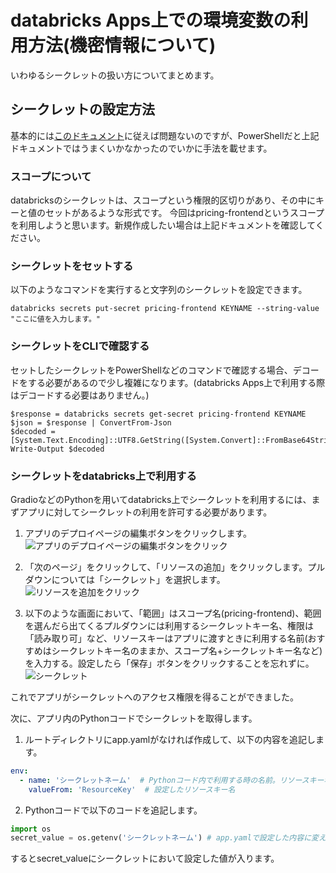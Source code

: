 # databricks Apps上での環境変数の利用方法(機密情報について)

いわゆるシークレットの扱い方についてまとめます。

## シークレットの設定方法
基本的には[このドキュメント](https://learn.microsoft.com/ja-jp/azure/databricks/security/secrets/)に従えば問題ないのですが、PowerShellだと上記ドキュメントではうまくいかなかったのでいかに手法を載せます。

### スコープについて
databricksのシークレットは、スコープという権限的区切りがあり、その中にキーと値のセットがあるような形式です。
今回はpricing-frontendというスコープを利用しようと思います。新規作成したい場合は上記ドキュメントを確認してください。

### シークレットをセットする
以下のようなコマンドを実行すると文字列のシークレットを設定できます。
```shell
databricks secrets put-secret pricing-frontend KEYNAME --string-value "ここに値を入力します。"
```

### シークレットをCLIで確認する
セットしたシークレットをPowerShellなどのコマンドで確認する場合、デコードをする必要があるので少し複雑になります。(databricks Apps上で利用する際はデコードする必要はありません。)
```shell
$response = databricks secrets get-secret pricing-frontend KEYNAME
$json = $response | ConvertFrom-Json
$decoded = [System.Text.Encoding]::UTF8.GetString([System.Convert]::FromBase64String($json.value))
Write-Output $decoded
```


### シークレットをdatabricks上で利用する
GradioなどのPythonを用いてdatabricks上でシークレットを利用するには、まずアプリに対してシークレットの利用を許可する必要があります。

1. アプリのデプロイページの編集ボタンをクリックします。
![アプリのデプロイページの編集ボタンをクリック](../assets/images/usesecret1.png)

2. 「次のページ」をクリックして、「リソースの追加」をクリックします。プルダウンについては「シークレット」を選択します。
![リソースを追加をクリック](../assets/images/usesecret2.png)

3. 以下のような画面において、「範囲」はスコープ名(pricing-frontend)、範囲を選んだら出てくるプルダウンには利用するシークレットキー名、権限は「読み取り可」など、リソースキーはアプリに渡すときに利用する名前(おすすめはシークレットキー名のままか、スコープ名+シークレットキー名など)を入力する。設定したら「保存」ボタンをクリックすることを忘れずに。
![シークレット](../assets/images/usesecret3.png)

これでアプリがシークレットへのアクセス権限を得ることができました。

次に、アプリ内のPythonコードでシークレットを取得します。
1. ルートディレクトリにapp.yamlがなければ作成して、以下の内容を追記します。
```yaml
env:
  - name: 'シークレットネーム'  # Pythonコード内で利用する時の名前。リソースキー名と同じで基本は問題ない。
    valueFrom: 'ResourceKey'  # 設定したリソースキー名
```

2. Pythonコードで以下のコードを追記します。
```python
import os
secret_value = os.getenv('シークレットネーム') # app.yamlで設定した内容に変える。
```
するとsecret_valueにシークレットにおいて設定した値が入ります。
